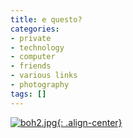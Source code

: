 ```yaml
---
title: e questo?
categories:
- private
- technology
- computer
- friends
- various links
- photography
tags: []
---
```


[![boh2.jpg]({{site.url}}/images/boh2.jpg){: .align-center}]({{site.url}}/images/boh2.jpg "boh2.jpg" )

